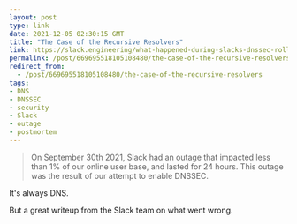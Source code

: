 ```yaml
---
layout: post
type: link
date: 2021-12-05 02:30:15 GMT
title: "The Case of the Recursive Resolvers"
link: https://slack.engineering/what-happened-during-slacks-dnssec-rollout/
permalink: /post/669695518105108480/the-case-of-the-recursive-resolvers
redirect_from: 
  - /post/669695518105108480/the-case-of-the-recursive-resolvers
tags:
- DNS
- DNSSEC
- security
- Slack
- outage
- postmortem
---
```

<blockquote>On September 30th 2021, Slack had an outage that impacted less than 1% of our online user base, and lasted for 24 hours. This outage was the result of our attempt to enable DNSSEC.</blockquote>
<p>It's always DNS.</p>
<p>But a great writeup from the Slack team on what went wrong.</p>